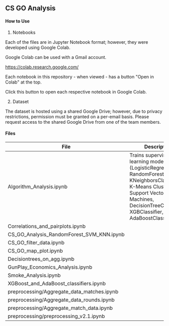 ## CS GO Analysis

#### How to Use

1. Notebooks

Each of the files are in Jupyter Notebook format; however, they were developed using Google Colab.

Google Colab can be used with a Gmail account.

https://colab.research.google.com/

Each notebook in this repository - when viewed - has a button "Open in Colab" at the top.

Click this button to open each respective notebook in Google Colab.

2. Dataset

The dataset is hosted using a shared Google Drive; however, due to privacy restrictions, permission must be granted on a per-email basis.  Please request access to the shared Google Drive from one of the team members.


#### Files

| File | Description |
| --- | --- |
| Algorithm_Analysis.ipynb | Trains supervised learning models (LogisticRegression, RandomForestClassifier, KNeighborsClassifier, K-Means Clustering, Support Vector Machines, DecisionTreeClassifier, XGBClassifier, AdaBoostClassifier) |
| Correlations_and_pairplots.ipynb |  |
| CS_GO_Analysis_RandomForest_SVM_KNN.ipynb |  |
| CS_GO_filter_data.ipynb |  |
| CS_GO_map_plot.ipynb |  |
| Decisiontrees_on_agg.ipynb |  |
| GunPlay_Economics_Analysis.ipynb |  |
| Smoke_Analysis.ipynb |  |
| XGBoost_and_AdaBoost_classifiers.ipynb |  |
| preprocessing/Aggregate_data_matches.ipynb |  |
| preprocessing/Aggregate_data_rounds.ipynb |  |
| preprocessing/Aggregate_match_data.ipynb |  |
| preprocessing/preprocessing_v2.1.ipynb |  |
